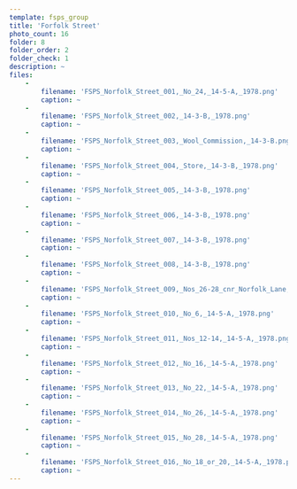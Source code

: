 ```yaml
---
template: fsps_group
title: 'Forfolk Street'
photo_count: 16
folder: 8
folder_order: 2
folder_check: 1
description: ~
files:
    -
        filename: 'FSPS_Norfolk_Street_001,_No_24,_14-5-A,_1978.png'
        caption: ~
    -
        filename: 'FSPS_Norfolk_Street_002,_14-3-B,_1978.png'
        caption: ~
    -
        filename: 'FSPS_Norfolk_Street_003,_Wool_Commission,_14-3-B.png'
        caption: ~
    -
        filename: 'FSPS_Norfolk_Street_004,_Store,_14-3-B,_1978.png'
        caption: ~
    -
        filename: 'FSPS_Norfolk_Street_005,_14-3-B,_1978.png'
        caption: ~
    -
        filename: 'FSPS_Norfolk_Street_006,_14-3-B,_1978.png'
        caption: ~
    -
        filename: 'FSPS_Norfolk_Street_007,_14-3-B,_1978.png'
        caption: ~
    -
        filename: 'FSPS_Norfolk_Street_008,_14-3-B,_1978.png'
        caption: ~
    -
        filename: 'FSPS_Norfolk_Street_009,_Nos_26-28_cnr_Norfolk_Lane,_14-4-A,_1978.png'
        caption: ~
    -
        filename: 'FSPS_Norfolk_Street_010,_No_6,_14-5-A,_1978.png'
        caption: ~
    -
        filename: 'FSPS_Norfolk_Street_011,_Nos_12-14,_14-5-A,_1978.png'
        caption: ~
    -
        filename: 'FSPS_Norfolk_Street_012,_No_16,_14-5-A,_1978.png'
        caption: ~
    -
        filename: 'FSPS_Norfolk_Street_013,_No_22,_14-5-A,_1978.png'
        caption: ~
    -
        filename: 'FSPS_Norfolk_Street_014,_No_26,_14-5-A,_1978.png'
        caption: ~
    -
        filename: 'FSPS_Norfolk_Street_015,_No_28,_14-5-A,_1978.png'
        caption: ~
    -
        filename: 'FSPS_Norfolk_Street_016,_No_18_or_20,_14-5-A,_1978.png'
        caption: ~
---
```

